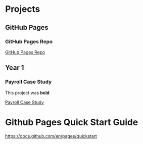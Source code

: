 # Projects

## GitHub Pages
### GitHub Pages Repo
[GitHub Pages Repo](https://github.com/robertwh09.github.io)

## Year 1
### Payroll Case Study
This project was **bold**

[Payroll Case Study](https://github.com/robertwh09/Payroll-Case-Study)


# Github Pages Quick Start Guide
https://docs.github.com/en/pages/quickstart

